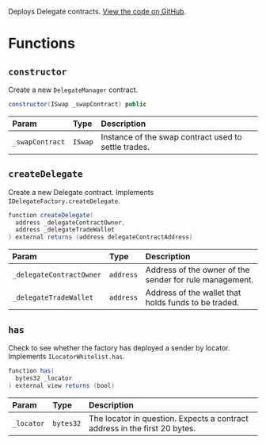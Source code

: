 Deploys Delegate contracts. [View the code on GitHub](https://github.com/airswap/airswap-protocols/tree/master/protocols/sender-factory).

# Functions

## `constructor`

Create a new `DelegateManager` contract.

```java
constructor(ISwap _swapContract) public
```

| Param           | Type    | Description                                          |
| :-------------- | :------ | :--------------------------------------------------- |
| `_swapContract` | `ISwap` | Instance of the swap contract used to settle trades. |

## `createDelegate`

Create a new Delegate contract. Implements `IDelegateFactory.createDelegate`.

```java
function createDelegate(
  address _delegateContractOwner,
  address _delegateTradeWallet
) external returns (address delegateContractAddress)
```

| Param                    | Type      | Description                                             |
| :----------------------- | :-------- | :------------------------------------------------------ |
| `_delegateContractOwner` | `address` | Address of the owner of the sender for rule management. |
| `_delegateTradeWallet`   | `address` | Address of the wallet that holds funds to be traded.    |

## `has`

Check to see whether the factory has deployed a sender by locator. Implements `ILocatorWhitelist.has`.

```java
function has(
  bytes32 _locator
) external view returns (bool)
```

| Param      | Type      | Description                                                                |
| :--------- | :-------- | :------------------------------------------------------------------------- |
| `_locator` | `bytes32` | The locator in question. Expects a contract address in the first 20 bytes. |
